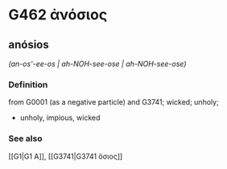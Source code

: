 # G462 ἀνόσιος

## anósios

_(an-os'-ee-os | ah-NOH-see-ose | ah-NOH-see-ose)_

### Definition

from G0001 (as a negative particle) and G3741; wicked; unholy; 

- unholy, impious, wicked

### See also

[[G1|G1 Α]], [[G3741|G3741 ὅσιος]]
